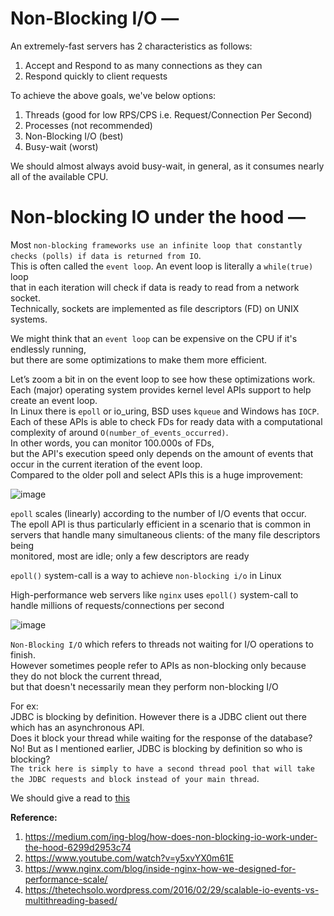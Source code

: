 # Non-Blocking I/O — 

An extremely-fast servers has 2 characteristics as follows:  

1.  Accept and Respond to as many connections as they can
2.  Respond quickly to client requests

To achieve the above goals, we've below options:  
1. Threads (good for low RPS/CPS i.e. Request/Connection Per Second)
2. Processes (not recommended)
3. Non-Blocking I/O (best)
4. Busy-wait (worst)

We should almost always avoid busy-wait, in general, as it consumes nearly all of the available CPU.  

# Non-blocking IO under the hood — 

Most `non-blocking frameworks use an infinite loop that constantly checks (polls) if data is returned from IO`.  
This is often called the `event loop`. An event loop is literally a `while(true)` loop  
that in each iteration will check if data is ready to read from a network socket.  
Technically, sockets are implemented as file descriptors (FD) on UNIX systems.  

We might think that an `event loop` can be expensive on the CPU if it's endlessly running,  
but there are some optimizations to make them more efficient.  

Let’s zoom a bit in on the event loop to see how these optimizations work.  
Each (major) operating system provides kernel level APIs support to help create an event loop.  
In Linux there is `epoll` or io_uring, BSD uses `kqueue` and Windows has `IOCP`.  
Each of these APIs is able to check FDs for ready data with a computational complexity of around `O(number_of_events_occurred)`.  
In other words, you can monitor 100.000s of FDs,  
but the API's execution speed only depends on the amount of events that occur in the current iteration of the event loop.  
Compared to the older poll and select APIs this is a huge improvement:  

![image](https://user-images.githubusercontent.com/26399543/148661743-18b81a50-5001-4a78-9b6e-6f5e3c0c7884.png)  

`epoll` scales (linearly) according to the number of I/O events that occur.  
The epoll API is thus particularly efficient in a scenario that is common in  
servers that handle many simultaneous clients: of the many file descriptors being  
monitored, most are idle; only a few descriptors are ready  

`epoll()` system-call is a way to achieve `non-blocking i/o` in Linux  

High-performance web servers like `nginx` uses `epoll()` system-call to handle millions of requests/connections per second  

![image](https://user-images.githubusercontent.com/26399543/148698354-43253acf-9586-42d0-b7dc-7032d6d933e6.png)  


`Non-Blocking I/O` which refers to threads not waiting for I/O operations to finish.  
However sometimes people refer to APIs as non-blocking only because they do not block the current thread,  
but that doesn't necessarily mean they perform non-blocking I/O  

For ex:  
JDBC is blocking by definition. However there is a JDBC client out there which has an asynchronous API.  
Does it block your thread while waiting for the response of the database?  
No! But as I mentioned earlier, JDBC is blocking by definition so who is blocking?  
`The trick here is simply to have a second thread pool that will take the JDBC requests and block instead of your main thread`.  

We should give a read to [this](https://thetechsolo.wordpress.com/2016/02/29/scalable-io-events-vs-multithreading-based/)  

**Reference:**  
1. https://medium.com/ing-blog/how-does-non-blocking-io-work-under-the-hood-6299d2953c74
2. https://www.youtube.com/watch?v=y5xvYX0m61E
3. https://www.nginx.com/blog/inside-nginx-how-we-designed-for-performance-scale/
4. https://thetechsolo.wordpress.com/2016/02/29/scalable-io-events-vs-multithreading-based/

